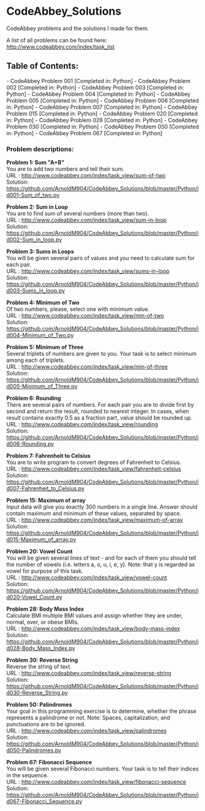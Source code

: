 CodeAbbey_Solutions
===================

CodeAbbey problems and the solutions I made for them.

A list of all problems can be found here: http://www.codeabbey.com/index/task_list

<h2>Table of Contents:</h2>
- CodeAbbey Problem 001 [Completed in: Python]
- CodeAbbey Problem 002 [Completed in: Python]
- CodeAbbey Problem 003 [Completed in: Python]
- CodeAbbey Problem 004 [Completed in: Python]
- CodeAbbey Problem 005 [Completed in: Python]
- CodeAbbey Problem 006 [Completed in: Python]
- CodeAbbey Problem 007 [Completed in: Python]
- CodeAbbey Problem 015 [Completed in: Python]
- CodeAbbey Problem 020 [Completed in: Python]
- CodeAbbey Problem 028 [Completed in: Python]
- CodeAbbey Problem 030 [Completed in: Python]
- CodeAbbey Problem 050 [Completed in: Python]
- CodeAbbey Problem 067 [Completed in: Python]

<h3>Problem descriptions:</h3>


<strong>Problem 1: Sum "A+B"</strong>
<BR>
You are to add two numbers and tell their sum. 
<BR>
URL : http://www.codeabbey.com/index/task_view/sum-of-two
<BR>
Solution: https://github.com/ArnoldM904/CodeAbbey_Solutions/blob/master/Python/id001-Sum_of_two.py

<strong>Problem 2: Sum in Loop</strong>
<BR>
You are to find sum of several numbers (more than two).
<BR>
URL : http://www.codeabbey.com/index/task_view/sum-in-loop
<BR>
Solution: https://github.com/ArnoldM904/CodeAbbey_Solutions/blob/master/Python/id002-Sum_in_loop.py

<strong>Problem 3: Sums in Loops</strong>
<BR>
You will be given several pairs of values and you need to calculate sum for each pair. 
<BR>
URL : http://www.codeabbey.com/index/task_view/sums-in-loop
<BR>
Solution: https://github.com/ArnoldM904/CodeAbbey_Solutions/blob/master/Python/id003-Sums_in_loop.py

<strong>Problem 4: Minimum of Two</strong>
<BR>
Of two numbers, please, select one with minimum value.
<BR>
URL : http://www.codeabbey.com/index/task_view/min-of-two
<BR>
Solution: https://github.com/ArnoldM904/CodeAbbey_Solutions/blob/master/Python/id004-Minimum_of_Two.py

<strong>Problem 5: Minimum of Three</strong>
<BR>
Several triplets of numbers are given to you. Your task is to select minimum among each of triplets.
<BR>
URL : http://www.codeabbey.com/index/task_view/min-of-three
<BR>
Solution: https://github.com/ArnoldM904/CodeAbbey_Solutions/blob/master/Python/id005-Minimum_of_Three.py

<strong>Problem 6: Rounding</strong>
<BR>
There are several pairs of numbers. For each pair you are to divide first by second and return the result, rounded to nearest integer.
In cases, when result contains exactly 0.5 as a fraction part, value should be rounded up.
<BR>
URL : http://www.codeabbey.com/index/task_view/rounding
<BR>
Solution: https://github.com/ArnoldM904/CodeAbbey_Solutions/blob/master/Python/id006-Rounding.py

<strong>Problem 7: Fahrenheit to Celsius</strong>
<BR>
You are to write program to convert degrees of Fahrenheit to Celsius.
<BR>
URL : http://www.codeabbey.com/index/task_view/fahrenheit-celsius
<BR>
Solution: https://github.com/ArnoldM904/CodeAbbey_Solutions/blob/master/Python/id007-Fahrenheit_to_Celsius.py

<strong>Problem 15: Maximum of array</strong>
<BR>
Input data will give you exactly 300 numbers in a single line.
Answer should contain maximum and minimum of these values, separated by space.
<BR>
URL : http://www.codeabbey.com/index/task_view/maximum-of-array
<BR>
Solution: https://github.com/ArnoldM904/CodeAbbey_Solutions/blob/master/Python/id015-Maximum_of_array.py

<strong>Problem 20: Vowel Count</strong>
<BR>
You will be given several lines of text - and for each of them you should tell the number of vowels (i.e. letters a, o, u, i, e, y). Note: that y is regarded as vowel for purpose of this task.
<BR>
URL : http://www.codeabbey.com/index/task_view/vowel-count
<BR>
Solution: https://github.com/ArnoldM904/CodeAbbey_Solutions/blob/master/Python/id020-Vowel_Count.py

<strong>Problem 28: Body Mass Index</strong>
<BR>
Calculate BMI multiple BMI values and assign whether they are under, normal, over, or obese BMIs.
<BR>
URL : http://www.codeabbey.com/index/task_view/body-mass-index
<BR>
Solution: https://github.com/ArnoldM904/CodeAbbey_Solutions/blob/master/Python/id028-Body_Mass_Index.py

<strong>Problem 30: Reverse String</strong>
<BR>
Reverse the string of text.
<BR>
URL : http://www.codeabbey.com/index/task_view/reverse-string
<BR>
Solution: https://github.com/ArnoldM904/CodeAbbey_Solutions/blob/master/Python/id030-Reverse_String.py

<strong>Problem 50: Palindromes</strong>
<BR>
Your goal in this programming exercise is to determine, whether the phrase represents a palindrome or not.
Note: Spaces, capitalization, and punctuations are to be ignored.
<BR>
URL : http://www.codeabbey.com/index/task_view/palindromes
<BR>
Solution: https://github.com/ArnoldM904/CodeAbbey_Solutions/blob/master/Python/id050-Palindromes.py

<strong>Problem 67: Fibonacci Sequence</strong>
<BR>
You will be given several Fibonacci numbers. Your task is to tell their indices in the sequence.
<BR>
URL : http://www.codeabbey.com/index/task_view/fibonacci-sequence
<BR>
Solution: https://github.com/ArnoldM904/CodeAbbey_Solutions/blob/master/Python/id067-Fibonacci_Sequence.py
